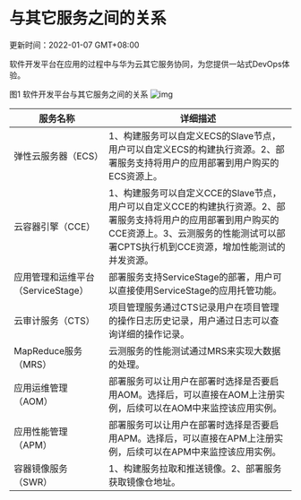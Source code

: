 # 与其它服务之间的关系

更新时间：2022-01-07 GMT+08:00

软件开发平台在应用的过程中与华为云其它服务协同，为您提供一站式DevOps体验。

图1 软件开发平台与其它服务之间的关系
![img](https://support.huaweicloud.com/productdesc-devcloud/zh-cn_image_0000001139031757.png)

| 服务名称                           | 详细描述                                                     |
| ---------------------------------- | ------------------------------------------------------------ |
| 弹性云服务器（ECS）                | 1、构建服务可以自定义ECS的Slave节点，用户可以自定义ECS的构建执行资源。2、部署服务支持将用户的应用部署到用户购买的ECS资源上。 |
| 云容器引擎（CCE）                  | 1、构建服务可以自定义CCE的Slave节点，用户可以自定义CCE的构建执行资源。2、部署服务支持将用户的应用部署到用户购买的CCE资源上。3、云测服务的性能测试可以部署CPTS执行机到CCE资源，增加性能测试的并发资源。 |
| 应用管理和运维平台（ServiceStage） | 部署服务支持ServiceStage的部署，用户可以直接使用ServiceStage的应用托管功能。 |
| 云审计服务（CTS）                  | 项目管理服务通过CTS记录用户在项目管理的操作日志历史记录，用户通过日志可以查询详细的操作记录。 |
| MapReduce服务（MRS）               | 云测服务的性能测试通过MRS来实现大数据的处理。                |
| 应用运维管理（AOM）                | 部署服务可以让用户在部署时选择是否要启用AOM。选择后，可以直接在AOM上注册实例，后续可以在AOM中来监控该应用实例。 |
| 应用性能管理（APM）                | 部署服务可以让用户在部署时选择是否要启用APM。选择后，可以直接在APM上注册实例，后续可以在APM中来监控该应用实例。 |
| 容器镜像服务（SWR）                | 1、构建服务拉取和推送镜像。2、部署服务获取镜像仓地址。       |